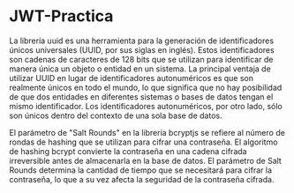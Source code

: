 # JWT-Practica

La librería uuid es una herramienta para la generación de identificadores únicos universales (UUID, por sus siglas en inglés). Estos identificadores son cadenas de caracteres de 128 bits que se utilizan para identificar de manera única un objeto o entidad en un sistema. La principal ventaja de utilizar UUID en lugar de identificadores autonuméricos es que son realmente únicos en todo el mundo, lo que significa que no hay posibilidad de que dos entidades en diferentes sistemas o bases de datos tengan el mismo identificador. Los identificadores autonuméricos, por otro lado, sólo son únicos dentro del contexto de una sola base de datos.

El parámetro de "Salt Rounds" en la librería bcryptjs se refiere al número de rondas de hashing que se utilizan para cifrar una contraseña. El algoritmo de hashing bcrypt convierte la contraseña en una cadena cifrada irreversible antes de almacenarla en la base de datos. El parámetro de Salt Rounds determina la cantidad de tiempo que se necesitará para cifrar la contraseña, lo que a su vez afecta la seguridad de la contraseña cifrada.
